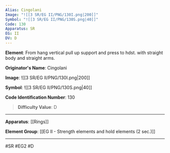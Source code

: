 ```yaml
---
Alias: Cingolani
Image: "![[3 SR/EG II/PNG/130I.png|200]]"
Symbol: "![[3 SR/EG II/PNG/130S.png|40]]"
Code: 130
Apparatus: SR
EG: II
DV: D
---
```

**Element**: From hang vertical pull up support and press to hdst. with straight body and straight arms.

**Originator's Name**: Cingolani

**Image**:
![[3 SR/EG II/PNG/130I.png|200]]

**Symbol**:
![[3 SR/EG II/PNG/130S.png|40]]

**Code Identification Number**: 130

>**Difficulty Value**: D

___
**Apparatus**: [[Rings]]

**Element Group**: [[EG II - Strength elements and hold elements (2 sec.)]]
___
#SR #EG2 #D
